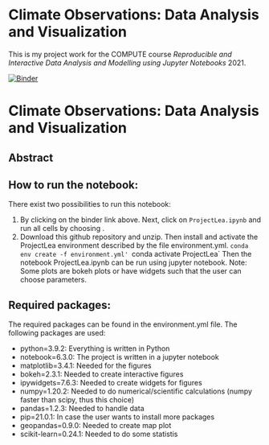 # Climate Observations: Data Analysis and Visualization

This is my project work for the COMPUTE course *Reproducible and Interactive Data Analysis and Modelling using Jupyter Notebooks* 2021.

[![Binder](https://mybinder.org/badge_logo.svg)](https://mybinder.org/v2/gh/teokem/project-work-2021-LeaMikoV/HEAD)

# Climate Observations: Data Analysis and Visualization

## Abstract


## How to run the notebook:
There exist two possibilities to run this notebook:
1) By clicking on the binder link above. Next, click on `ProjectLea.ipynb` and run all cells by choosing . 
2) Download this github repository and unzip. Then install and activate the ProjectLea environment described by the file environment.yml. 
   `conda env create -f environment.yml'
   `conda activate ProjectLea`
   Then the notebook ProjectLea.ipynb can be run using jupyter notebook.
Note: Some plots are bokeh plots or have widgets such that the user can choose parameters.

## Required packages:
The required packages can be found in the environment.yml file. The following packages are used:
  - python=3.9.2: Everything is written in Python
  - notebook=6.3.0: The project is written in a jupyter notebook
  - matplotlib=3.4.1: Needed for the figures
  - bokeh=2.3.1: Needed to create interactive figures
  - ipywidgets=7.6.3: Needed to create widgets for figures
  - numpy=1.20.2: Needed to do numerical/scientific calculations (numpy faster than scipy, thus this choice)
  - pandas=1.2.3: Needed to handle data
  - pip=21.0.1: In case the user wants to install more packages
  - geopandas=0.9.0: Needed to create map plot
  - scikit-learn=0.24.1: Needed to do some statistis

